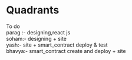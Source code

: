 # Quadrants
To do<br />
parag :- designing,react js<br />
soham:- designing + site<br />
yash:- site + smart_contract deploy & test <br />
bhavya:- smart_contract create and deploy + site<br />